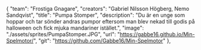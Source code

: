 {
    "team": "Frostiga Gnagare",
    "creators": "Gabriel Nilsson Högberg, Nemo Sandqvist",
    "title": "Pumpa Stomper",
    "description": "Du är en unge som hoppar och tar sönder andras pumpor eftersom man blev nekad till godis på halloween och fick mjuka mandariner istället.",
    "image": "./assets/sprites/PumpaStomper.JPG",
    "url": "https://gabbe16.github.io/Min-Spelmotor/",
    "git": "https://github.com/Gabbe16/Min-Spelmotor"
},